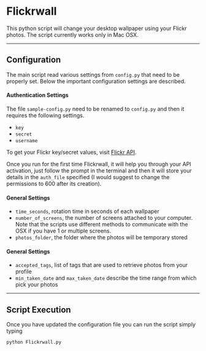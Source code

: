 # Flickrwall

This python script will change your desktop wallpaper using your Flickr photos.
The script currently works only in Mac OSX.

------------
<h2>Configuration</h2>

The main script read various settings from `config.py` that need to be properly set.
Below the important configuration settings are described. 

<h4>Authentication Settings</h4>

The file `sample-config.py` need to be renamed to `config.py` and then it requires the following settings.
* `key`
* `secret`
* `username`

To get your Flickr key/secret values, visit [Flickr API](https://www.flickr.com/services/api/auth.howto.web.html).

Once you run for the first time Flickrwall, it will help you through your API activation, just follow the prompt in the terminal and then it will store your details in the `auth_file` specified (I would suggest to change the permissions to 600 after its creation). 

<h4>General Settings</h4>

* `time_seconds`, rotation time in seconds of each wallpaper
* `number_of_screens`, the number of screens attached to your computer. Note that the scripts use different methods to communicate with the OSX if you have 1 or multiple screens.
* `photos_folder`, the folder where the photos will be temporary stored

<h4>General Settings</h4>

* `accepted_tags`, list of tags that are used to retrieve photos from your profile
* `min_taken_date` and `max_taken_date` describe the time range from which pick your photos


------------
<h2>Script Execution</h2>

Once you have updated the configuration file you can run the script simply typing 
``` 
python Flickrwall.py
```